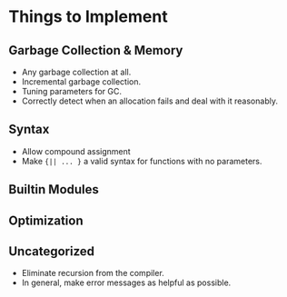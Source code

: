 # Things to Implement

## Garbage Collection & Memory

 -  Any garbage collection at all.
 -  Incremental garbage collection.
 -  Tuning parameters for GC.
 -  Correctly detect when an allocation fails and
    deal with it reasonably.

## Syntax

 -  Allow compound assignment
 -  Make `{|| ... }` a valid syntax for functions with no
    parameters.

## Builtin Modules

## Optimization

## Uncategorized

 -  Eliminate recursion from the compiler.
 -  In general, make error messages as helpful as possible.
